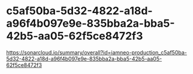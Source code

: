# c5af50ba-5d32-4822-a18d-a96f4b097e9e-835bba2a-bba5-42b5-aa05-62f5ce8472f3
https://sonarcloud.io/summary/overall?id=iamneo-production_c5af50ba-5d32-4822-a18d-a96f4b097e9e-835bba2a-bba5-42b5-aa05-62f5ce8472f3
